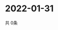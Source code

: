# 2022-01-31
  共 0条

  <!-- BEGIN -->
  <!-- 最后更新时间Mon Jan 31 2022 04:05:55 GMT+0000 (Coordinated Universal Time) -->
  
  <!-- END -->
  
  